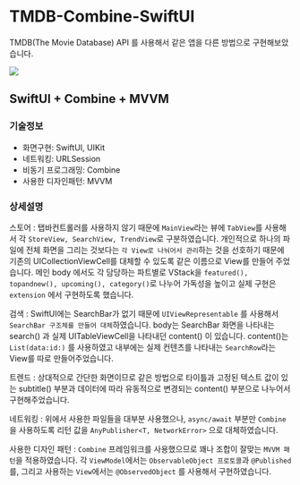 # TMDB-Combine-SwiftUI
TMDB(The Movie Database) API 를 사용해서 같은 앱을 다른 방법으로 구현해보았습니다.

![](https://velog.velcdn.com/images/dev_kickbell/post/beeaa984-9528-496e-9970-f1d745d407d1/image.png)

## SwiftUI + Combine + MVVM

### 기술정보

- 화면구현: SwiftUI, UIKit
- 네트워킹: URLSession
- 비동기 프로그래밍: Combine
- 사용한 디자인패턴: MVVM

### 상세설명

스토어 : 탭바컨트롤러를 사용하지 않기 때문에 `MainView`라는 뷰에 `TabView`를 사용해서 각 `StoreView, SearchView, TrendView`로 구분하였습니다. 개인적으로 하나의 파일에 전체 화면을 그리는 것보다는 `각 View로 나눠어서 관리`하는 것을 선호하기 때문에 기존의 UICollectionViewCell를 대체할 수 있도록 같은 이름으로 View를 만들어 주었습니다. 메인 body 에서도 각 담당하는 파트별로 VStack을 `featured(), topandnew(), upcoming(), category()`로 나누어 가독성을 높이고 실제 구현은 `extension` 에서 구현하도록 했습니다. 

검색 : SwiftUI에는 SearchBar가 없기 때문에 `UIViewRepresentable` 를 사용해서 `SearchBar 구조체를 만들어 대체`하였습니다. body는 SearchBar 화면을 나타내는 search() 과 실제 UITableViewCell을 나타내던 content() 이 있습니다. content()는 `List(data:id:)` 를 사용하였고 내부에는 실제 컨텐츠를 나타내는 `SearchRow`라는 View를 따로 만들어주었습니다. 

트렌드 : 상대적으로 간단한 화면이므로 같은 방법으로 타이틀과 고정된 텍스트 값이 있는 subtitle() 부분과 데이터에 따라 유동적으로 변경되는 content() 부분으로 나누어서 구현해주었습니다. 

네트워킹 : 위에서 사용한 파일들을 대부분 사용했으나, `async/await` 부분만 `Combine`을 사용하도록 리턴 값을 `AnyPublisher<T, NetworkError>` 으로 대체하였습니다. 

사용한 디자인 패턴 : `Combine` 프레임워크를 사용했으므로 꽤나 조합이 잘맞는 `MVVM 패턴`을 적용하였습니다. 각 `ViewModel`에서는 `ObservableObject 프로토콜`과 `@Published`를, 그리고 사용하는 `View`에서는 `@ObservedObject` 를 사용해서 구현하였습니다.

